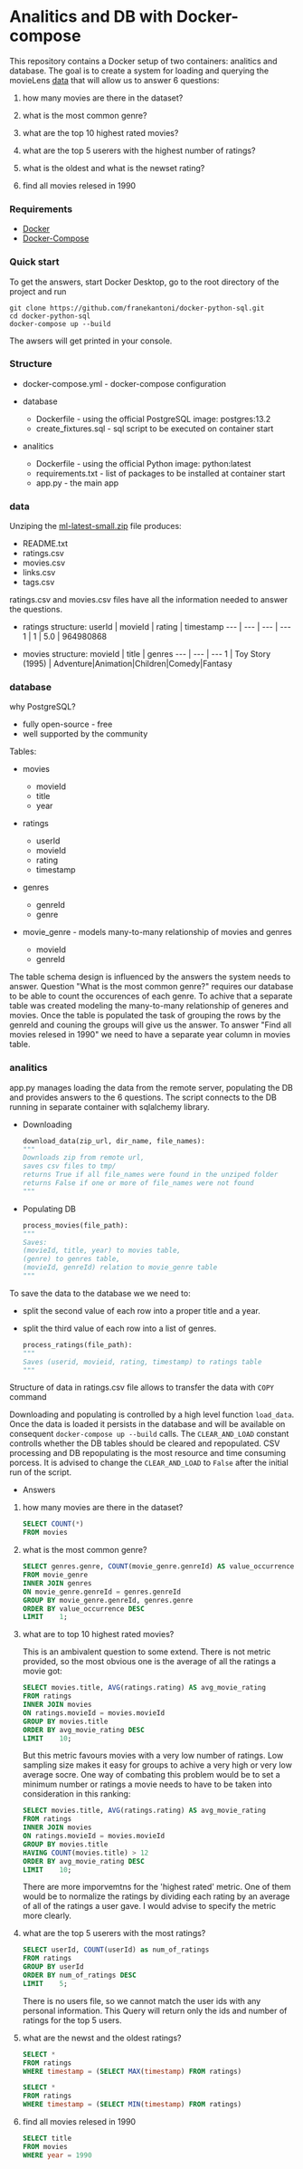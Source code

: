 # Analitics and DB with Docker-compose

This repository contains a Docker setup of two containers: analitics and database.
The goal is to create a system for loading and querying the movieLens [data](http://files.grouplens.org/datasets/movielens/ml-latest-small.zip "Zip file link") that will allow us to answer 6 questions: 

1. how many movies are there in the dataset?

2. what is the most common genre? 

3. what are the top 10 highest rated movies?

4. what are the top 5 userers with the highest number of ratings?

5. what is the oldest and what is the newset rating?

6. find all movies relesed in 1990


### Requirements

* [Docker](https://www.docker.com/ "Docker homepage")
* [Docker-Compose](https://docs.docker.com/compose/ "Docker-Compose docs")

### Quick start

To get the answers, start Docker Desktop, go to the root directory of the project and run

```
git clone https://github.com/franekantoni/docker-python-sql.git
cd docker-python-sql
docker-compose up --build
```

The awsers will get printed in your console.

### Structure

* docker-compose.yml - docker-compose configuration
	
* database
	* Dockerfile - using the official PostgreSQL image: postgres:13.2
	* create_fixtures.sql - sql script to be executed on container start

* analitics
	* Dockerfile - using the official Python image: python:latest
	* requirements.txt - list of packages to be installed at container start 
	* app.py - the main app

### data

Unziping the [ml-latest-small.zip](http://files.grouplens.org/datasets/movielens/ml-latest-small.zip "Zip file link") file produces:

* README.txt
* ratings.csv
* movies.csv
* links.csv
* tags.csv

ratings.csv and movies.csv files have all the information needed to answer the questions.

* ratings structure:
	userId | movieId | rating | timestamp
	--- | --- | --- | ---
	1 | 1 | 5.0 | 964980868

* movies structure:
	movieId | title | genres
	--- | --- | ---
	1 | Toy Story (1995) | Adventure\|Animation\|Children\|Comedy\|Fantasy

### database

why PostgreSQL?

* fully open-source - free
* well supported by the community

Tables:

* movies
	* movieId
	* title
	* year

* ratings
	* userId
	* movieId
	* rating
	* timestamp

* genres
	* genreId
	* genre

* movie_genre - models many-to-many relationship of movies and genres
	* movieId
	* genreId

The table schema design is influenced by the answers the system needs to answer.
Question "What is the most common genre?" requires our database to be able to count the occurences of each genre. 
To achive that a separate table was created modeling the many-to-many relationship of generes and movies. Once the table is 
populated the task of grouping the rows by the genreId and couning the groups will give us the answer.
To answer "Find all movies relesed in 1990" we need to have a separate year column in movies table.

### analitics

app.py manages loading the data from the remote server, populating the DB and provides answers to the 6 questions.
The script connects to the DB running in separate container with sqlalchemy library.

* Downloading

	```python
	download_data(zip_url, dir_name, file_names):
	"""
	Downloads zip from remote url,
	saves csv files to tmp/
	returns True if all file_names were found in the unziped folder
	returns False if one or more of file_names were not found
	"""
	```


* Populating DB

	```python
	process_movies(file_path):
	"""
	Saves:
	(movieId, title, year) to movies table,
	(genre) to genres table,
	(movieId, genreId) relation to movie_genre table
	"""
	```
To save the data to the database we we need to: 
* split the second value of each row into a proper title and a year.
* split the third value of each row into a list of genres.

	```python
	process_ratings(file_path):
	"""
	Saves (userid, movieid, rating, timestamp) to ratings table
	"""
	```
Structure of data in ratings.csv file allows to transfer the data with ```COPY``` command


Downloading and populating is controlled by a high level function ```load_data```.
Once the data is loaded it persists in the database and will be available on consequent ```docker-compose up --build``` calls.
The ```CLEAR_AND_LOAD``` constant controlls whether the DB tables should be cleared and repopulated.
CSV processing and DB repopulating is the most resource and time consuming porcess.
It is advised to change the ```CLEAR_AND_LOAD``` to ```False``` after the initial run of the script.

* Answers

1. how many movies are there in the dataset?

	```SQL
	SELECT COUNT(*)
	FROM movies
	```

2. what is the most common genre? 

	```SQL
	SELECT genres.genre, COUNT(movie_genre.genreId) AS value_occurrence 
	FROM movie_genre
	INNER JOIN genres 
	ON movie_genre.genreId = genres.genreId
	GROUP BY movie_genre.genreId, genres.genre
	ORDER BY value_occurrence DESC
	LIMIT    1;
	```

3. what are to top 10 highest rated movies?
	

	This is an ambivalent question to some extend. There is not metric provided, so the most obvious one is the average of all the ratings a movie got:
	```SQL
	SELECT movies.title, AVG(ratings.rating) AS avg_movie_rating
	FROM ratings
	INNER JOIN movies 
	ON ratings.movieId = movies.movieId
	GROUP BY movies.title
	ORDER BY avg_movie_rating DESC
	LIMIT    10;
	```

	But this metric favours movies with a very low number of ratings. Low sampling size makes it easy for groups to achive a very high or very low average socre.
	One way of combating this problem would be to set a minimum number or ratings a movie needs to have to be taken into consideration in this ranking:
	```SQL
	SELECT movies.title, AVG(ratings.rating) AS avg_movie_rating
	FROM ratings
	INNER JOIN movies 
	ON ratings.movieId = movies.movieId
	GROUP BY movies.title
	HAVING COUNT(movies.title) > 12
	ORDER BY avg_movie_rating DESC
	LIMIT    10;
	```

	There are more imporvemtns for the 'highest rated' metric. One of them would be to normalize the ratings by dividing each rating by an average of all of the ratings a user gave. I would advise to specify the metric more clearly.

4. what are the top 5 userers with the most ratings?

	```SQL
	SELECT userId, COUNT(userId) as num_of_ratings
	FROM ratings
	GROUP BY userId
	ORDER BY num_of_ratings DESC
	LIMIT    5;
	```
	There is no users file, so we cannot match the user ids with any personal information. This Query will return only the ids and number of ratings for the top 5 users.

5. what are the newst and the oldest ratings?

	```SQL
	SELECT *
	FROM ratings
	WHERE timestamp = (SELECT MAX(timestamp) FROM ratings)
	```

	```SQL
	SELECT *
	FROM ratings
	WHERE timestamp = (SELECT MIN(timestamp) FROM ratings)
	```

6. find all movies relesed in 1990

	```SQL
	SELECT title
	FROM movies
	WHERE year = 1990
	```
	








